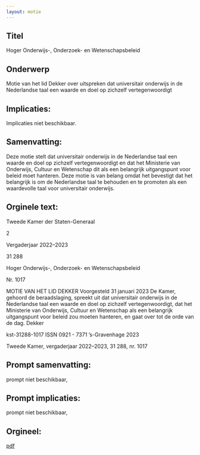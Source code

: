 ```yaml
---
layout: motie
---
```

## Titel
Hoger Onderwijs-, Onderzoek- en Wetenschapsbeleid
## Onderwerp
Motie van het lid Dekker over uitspreken dat universitair onderwijs in de Nederlandse taal een waarde en doel op zichzelf vertegenwoordigt
## Implicaties:
Implicaties niet beschikbaar.
## Samenvatting:

Deze motie stelt dat universitair onderwijs in de Nederlandse taal een waarde en doel op zichzelf vertegenwoordigt en dat het Ministerie van Onderwijs, Cultuur en Wetenschap dit als een belangrijk uitgangspunt voor beleid moet hanteren. Deze motie is van belang omdat het bevestigt dat het belangrijk is om de Nederlandse taal te behouden en te promoten als een waardevolle taal voor universitair onderwijs.
## Orginele text:


Tweede Kamer der Staten-Generaal

2

Vergaderjaar 2022–2023

31 288

Hoger Onderwijs-, Onderzoek- en
Wetenschapsbeleid

Nr. 1017

MOTIE VAN HET LID DEKKER
Voorgesteld 31 januari 2023
De Kamer,
gehoord de beraadslaging,
spreekt uit dat universitair onderwijs in de Nederlandse taal een waarde
en doel op zichzelf vertegenwoordigt, dat het Ministerie van Onderwijs,
Cultuur en Wetenschap als een belangrijk uitgangspunt voor beleid zou
moeten hanteren,
en gaat over tot de orde van de dag.
Dekker

kst-31288-1017
ISSN 0921 - 7371
’s-Gravenhage 2023

Tweede Kamer, vergaderjaar 2022–2023, 31 288, nr. 1017


## Prompt samenvatting:
prompt niet beschikbaar,

## Prompt implicaties:
prompt niet beschikbaar,
## Orgineel:
[pdf](https://gegevensmagazijn.tweedekamer.nl/OData/v4/2.0/Document(be1f6a4b-4132-49d1-ae2d-b8edd66dc68f)/resource)

